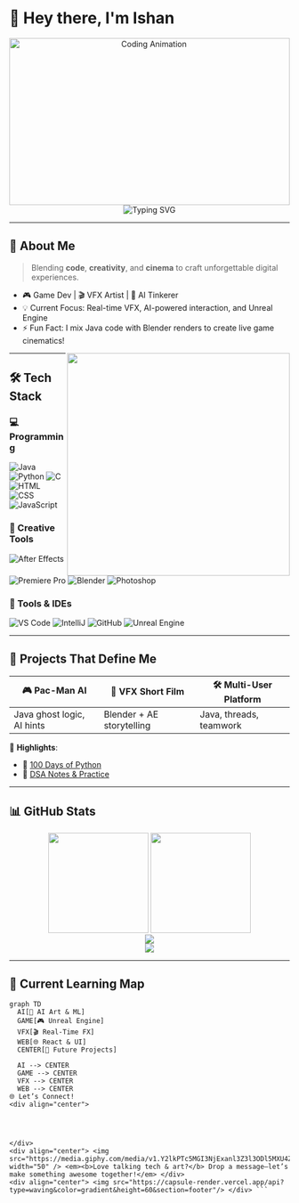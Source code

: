 # 👋 Hey there, I'm **Ishan**

<div align="center">
  <img src="https://media.giphy.com/media/26AHONQ79FdWZhAI0/giphy.gif" width="100%" height="300" alt="Coding Animation"/>
</div>

<div align="center">
  <img src="https://readme-typing-svg.demolab.com?font=Fira+Code&duration=3000&pause=1000&color=F75C7E&center=true&vCenter=true&width=700&lines=Tech+Enthusiast+%7C+Creative+Coder;VFX+Artist+%7C+Game+Maker+%7C+AI+Explorer;Building+Art+%2B+Engineering+into+Reality!" alt="Typing SVG" />
</div>

---

## 🧠 About Me

> Blending **code**, **creativity**, and **cinema** to craft unforgettable digital experiences.

- 🎮 Game Dev | 🎬 VFX Artist | 🤖 AI Tinkerer  
- 💡 Current Focus: Real-time VFX, AI-powered interaction, and Unreal Engine  
- ⚡ Fun Fact: I mix Java code with Blender renders to create live game cinematics!

<img align="right" width="400" src="https://media.giphy.com/media/5ntdy5Ban1dIY/giphy.gif" />

---

## 🛠 Tech Stack

### 💻 Programming
![Java](https://img.shields.io/badge/Java-ED8B00?style=for-the-badge&logo=openjdk&logoColor=white)
![Python](https://img.shields.io/badge/Python-3776AB?style=for-the-badge&logo=python&logoColor=white)
![C](https://img.shields.io/badge/C-00599C?style=for-the-badge&logo=c&logoColor=white)
![HTML](https://img.shields.io/badge/HTML5-E34F26?style=for-the-badge&logo=html5&logoColor=white)
![CSS](https://img.shields.io/badge/CSS3-1572B6?style=for-the-badge&logo=css3&logoColor=white)
![JavaScript](https://img.shields.io/badge/JavaScript-F7DF1E?style=for-the-badge&logo=javascript&logoColor=black)

### 🎨 Creative Tools
![After Effects](https://img.shields.io/badge/After%20Effects-9999FF?style=for-the-badge&logo=adobe-after-effects&logoColor=white)
![Premiere Pro](https://img.shields.io/badge/Premiere%20Pro-9999FF?style=for-the-badge&logo=adobe-premiere-pro&logoColor=white)
![Blender](https://img.shields.io/badge/Blender-F5792A?style=for-the-badge&logo=blender&logoColor=white)
![Photoshop](https://img.shields.io/badge/Photoshop-31A8FF?style=for-the-badge&logo=adobe-photoshop&logoColor=white)

### 🧰 Tools & IDEs
![VS Code](https://img.shields.io/badge/VS%20Code-007ACC?style=for-the-badge&logo=visual-studio-code&logoColor=white)
![IntelliJ](https://img.shields.io/badge/IntelliJ%20IDEA-000000?style=for-the-badge&logo=intellij-idea&logoColor=white)
![GitHub](https://img.shields.io/badge/GitHub-181717?style=for-the-badge&logo=github&logoColor=white)
![Unreal Engine](https://img.shields.io/badge/Unreal%20Engine-313131?style=for-the-badge&logo=unreal-engine&logoColor=white)

---

## 🚀 Projects That Define Me

| 🎮 **Pac-Man AI** | 🎥 **VFX Short Film** | 🛠️ **Multi-User Platform** |
|------------------|----------------------|----------------------------|
| Java ghost logic, AI hints | Blender + AE storytelling | Java, threads, teamwork |

📌 **Highlights**:
- 🔁 [100 Days of Python](https://github.com/IshanG2111/100-Days-of-Python)
- 🧠 [DSA Notes & Practice](https://github.com/IshanG2111/DSA)

---

## 📊 GitHub Stats

<div align="center">
  <img src="https://github-readme-stats.vercel.app/api?username=IshanG2111&show_icons=true&theme=tokyonight&count_private=true" height="180" />
  <img src="https://github-readme-stats.vercel.app/api/top-langs/?username=IshanG2111&layout=compact&theme=tokyonight" height="180" />
  <br />
  <img src="https://github-readme-streak-stats.herokuapp.com?user=IshanG2111&theme=tokyonight" />
  <br />
  <img src="https://github-profile-trophy.vercel.app/?username=IshanG2111&theme=tokyonight&no-frame=true&row=1&column=7" />
</div>

---

## 🔭 Current Learning Map

```mermaid
graph TD
  AI[🤖 AI Art & ML]
  GAME[🎮 Unreal Engine]
  VFX[🎬 Real-Time FX]
  WEB[🌐 React & UI]
  CENTER[🚀 Future Projects]

  AI --> CENTER
  GAME --> CENTER
  VFX --> CENTER
  WEB --> CENTER
🌐 Let’s Connect!
<div align="center">




</div>
<div align="center"> <img src="https://media.giphy.com/media/v1.Y2lkPTc5MGI3NjExanl3Z3l3ODl5MXU4ZGl2bHZvczFpbTl6aHFrYjR5aHR6ZjkzOWJjdCZlcD12MV9naWZzX3NlYXJjaCZjdD1n/3oEjI6SIIHBdRxXI40/giphy.gif" width="50" /> <em><b>Love talking tech & art?</b> Drop a message—let’s make something awesome together!</em> </div>
<div align="center"> <img src="https://capsule-render.vercel.app/api?type=waving&color=gradient&height=60&section=footer"/> </div> ```

